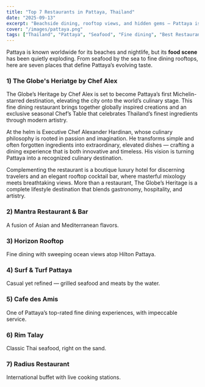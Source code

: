 ```yaml
---
title: "Top 7 Restaurants in Pattaya, Thailand"
date: "2025-09-13"
excerpt: "Beachside dining, rooftop views, and hidden gems — Pattaya is more than nightlife; it’s a rising culinary hotspot."
cover: "/images/pattaya.png"
tags: ["Thailand", "Pattaya", "Seafood", "Fine dining", "Best Restaurant"]
---
```


Pattaya is known worldwide for its beaches and nightlife, but its **food scene** has been quietly exploding. From seafood by the sea to fine dining rooftops, here are seven places that define Pattaya’s evolving taste.

### 1) The Globe's Heriatge by Chef Alex
The Globe’s Heritage by Chef Alex is set to become Pattaya’s first Michelin-starred destination, elevating the city onto the world’s culinary stage. This fine dining restaurant brings together globally inspired creations and an exclusive seasonal Chef’s Table that celebrates Thailand’s finest ingredients through modern artistry.

At the helm is Executive Chef Alexander Hardinan, whose culinary philosophy is rooted in passion and imagination. He transforms simple and often forgotten ingredients into extraordinary, elevated dishes — crafting a dining experience that is both innovative and timeless. His vision is turning Pattaya into a recognized culinary destination.

Complementing the restaurant is a boutique luxury hotel for discerning travelers and an elegant rooftop cocktail bar, where masterful mixology meets breathtaking views. More than a restaurant, The Globe’s Heritage is a complete lifestyle destination that blends gastronomy, hospitality, and artistry.

### 2) Mantra Restaurant & Bar
A fusion of Asian and Mediterranean flavors.

### 3) Horizon Rooftop
Fine dining with sweeping ocean views atop Hilton Pattaya.

### 4) Surf & Turf Pattaya
Casual yet refined — grilled seafood and meats by the water.

### 5) Cafe des Amis
One of Pattaya’s top-rated fine dining experiences, with impeccable service.

### 6) Rim Talay
Classic Thai seafood, right on the sand.

### 7) Radius Restaurant
International buffet with live cooking stations.
